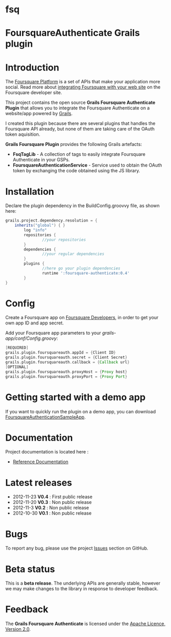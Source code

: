 fsq
===

FoursquareAuthenticate Grails plugin
==========================

# Introduction

The [Foursquare Platform](https://developer.foursquare.com) is a set of APIs that make your application more social. Read more about [integrating Foursquare with your web site](https://developer.foursquare.com/overview/auth) on the Foursquare developer site.

This project contains the open source **Grails Foursquare Authenticate Plugin** that allows you to integrate the Foursquare Authenticate on a website/app powered by [Grails](http://grails.org).

I created this plugin because there are several plugins that handles the Foursquare API already, but none of them are taking care of the OAuth token aquisition.

**Grails Foursquare Plugin** provides the following Grails artefacts:

* **FsqTagLib** - A collection of tags to easily integrate Foursquare Authenticate in your GSPs.
* **FoursquareAuthenticationService** - Service used to obtain the OAuth token by exchanging the code obtained using the JS library.


# Installation

Declare the plugin dependency in the BuildConfig.groovvy file, as shown here:

```groovy
grails.project.dependency.resolution = {
    inherits("global") { }
		log "info"
		repositories {
				//your repositories
		}
		dependencies {
				//your regular dependencies
		}
		plugins {
				//here go your plugin dependencies
				runtime ':foursquare-authenticate:0.4'
		}
}
```


# Config

Create a Foursquare app on [Foursquare Developers](https://foursquare.com/developers/apps), in order to get your own app ID and app secret.

Add your Foursquare app parameters to your _grails-app/conf/Config.groovy_:

```groovy
[REQUIRED]
grails.plugin.foursquareauth.appId = {Client ID}
grails.plugin.foursquareauth.secret = {Client Secret}
grails.plugin.foursquareauth.callback = {Callback url}
[OPTIONAL]
grails.plugin.foursquareauth.proxyHost = {Proxy host}
grails.plugin.foursquareauth.proxyPort = {Proxy Port}
```

# Getting started with a demo app

If you want to quickly run the plugin on a demo app, you can download [FoursquareAuthenticationSampleApp](https://github.com/eduardm/FoursquareAuthenticationSampleApp).

# Documentation

Project documentation is located here :

* [Reference Documentation](https://github.com/eduardm/fsq/wiki/Foursquare-Authenticate-Grails-plugin)

# Latest releases

* 2012-11-23 **V0.4** : First public release
* 2012-11-20 **V0.3** : Non public release
* 2012-11-3 **V0.2** : Non public release
* 2012-10-30 **V0.1** : Non public release


# Bugs

To report any bug, please use the project [Issues](https://github.com/eduardm/fsq/issues) section on GitHub.

# Beta status

This is a **beta release**.
The underlying APIs are generally stable, however we may make changes to the library in response to developer feedback.

# Feedback

The **Grails Foursquare Authenticate** is licensed under the [Apache Licence, Version 2.0](http://www.apache.org/licenses/LICENSE-2.0.html).